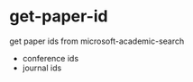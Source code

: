 get-paper-id
============

get paper ids from microsoft-academic-search

- conference ids
- journal ids
